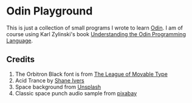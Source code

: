 # Odin Playground

This is just a collection of small programs I wrote to learn [Odin](https://odin-lang.org). I am of course using Karl Zylinski's book [Understanding the Odin Programming Language](https://odinbook.com/).

## Credits

1. The Orbitron Black font is from [The League of Movable Type](https://www.theleagueofmoveabletype.com/)
1. Acid Trance by [Shane Ivers](https://www.silvermansound.com)
1. Space background from [Unsplash](https://unsplash.com/s/photos/deep-space)
2. Classic space punch audio sample from [pixabay](https://pixabay.com)